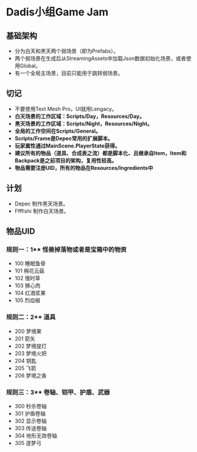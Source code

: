 # Dadis小组Game Jam

## 基础架构

- 分为白天和黑天两个弱场景（即为Prefabs）。
- 两个弱场景在生成后从StreamingAssets中加载Json数据初始化场景，或者使用Global。
- 有一个全局主场景，目前只能用于跳转弱场景。

## 切记

- 不要使用Text Mesh Pro，UI就用Lengacy。
- **白天场景的工作区域：Scripts/Day，Resources/Day。**
- **黑天场景的工作区域：Scripts/Night，Resources/Night。**
- **全局的工作空间在Scripts/General。**
- **Scripts/Frame是Depec常用的扩展脚本。**
- **玩家属性通过MainScene.PlayerState获得。**
- **建议所有的物品（道具、合成表之流）都是脚本化、且继承自Item，Item和Backpack是之前项目的架构，复用性较高。**
- **物品需要注册UID，所有的物品在Resources/Ingredients中**

## 计划

- Depec 制作黑天场景。
- Ffffishi 制作白天场景。

## 物品UID

### 规则一：1** 怪兽掉落物或者是宝箱中的物资

- 100 睡眠鱼骨
- 101 棉花云菇
- 102 慢时草
- 103 狮心肉
- 104 红酒浆果
- 105 烈焰椒

### 规则二：2** 道具

- 200 梦境果
- 201 箭矢
- 202 梦境提灯
- 203 梦境火把
- 204 钥匙
- 205 飞箭
- 206 梦境之香

### 规则三：3** 卷轴、铠甲、护盾、武器

- 300 秒杀卷轴
- 301 护盾卷轴
- 302 显示卷轴
- 303 传送卷轴
- 304 地形无效卷轴
- 305 逐梦弓

